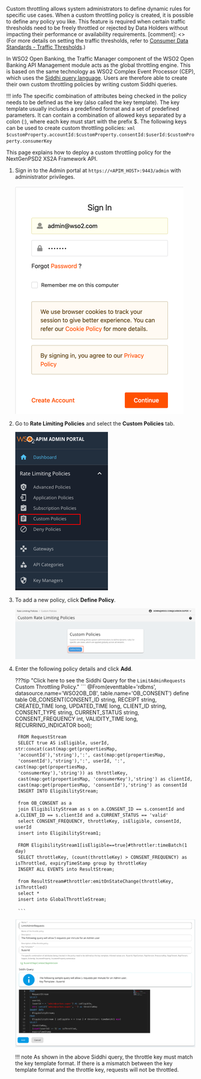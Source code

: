 Custom throttling allows system administrators to define dynamic rules for specific use cases. When a custom throttling
policy is created, it is possible to define any policy you like. This feature is required when certain traffic thresholds
need to be freely throttled or rejected by Data Holders without impacting their performance or availability requirements.
[comment]: <> (For more details on setting the traffic thresholds, refer to [Consumer Data Standards - Traffic Thresholds](https://consumerdatastandardsaustralia.github.io/standards/#traffic-thresholds).)

In WSO2 Open Banking, the Traffic Manager component of the WSO2 Open Banking API Management module acts as the global 
throttling engine. This is based on the same technology as WSO2 Complex Event Processor (CEP), which uses the [Siddhi query 
language](https://docs.wso2.com/display/CEP420/SiddhiQL+Guide+3.1). Users are therefore able to create their own custom 
throttling policies by writing custom Siddhi queries.

!!! info
    The specific combination of attributes being checked in the policy needs to be defined as the key (also called the key 
    template). The key template usually includes a predefined format and a set of predefined parameters. It can contain a 
    combination of allowed keys separated by a colon (:), where each key must start with the prefix $. The following keys 
    can be used to create custom throttling policies:
    ```xml
    $customProperty.accountId:$customProperty.consentId:$userId:$customProperty.consumerKey
    ```

This page explains how to deploy a custom throttling policy for the NextGenPSD2 XS2A Framework API.

1. Sign in to the Admin portal at `https://<APIM_HOST>:9443/admin` with administrator privileges.

     ![sign_into](../assets/img/try-out/custom-throttling-policies/sign-in-to-admin-portal.png)

2. Go to **Rate Limiting Policies** and select the **Custom Policies** tab.

     ![select_custom_policies](../assets/img/try-out/custom-throttling-policies/custom-policies-menu.png)

3. To add a new policy, click **Define Policy**.

     ![define_policy](../assets/img/try-out/custom-throttling-policies/define-policy.png)

4. Enter the following policy details and click **Add**.

    ???tip "Click here to see the Siddhi Query for the `LimitAdminRequests` Custom Throttling Policy."
        ```
        @From(eventtable='rdbms', datasource.name='WSO2OB_DB', table.name='OB_CONSENT')
        define table OB_CONSENT(CONSENT_ID string, RECEIPT string, CREATED_TIME long, UPDATED_TIME long, CLIENT_ID string, CONSENT_TYPE string, CURRENT_STATUS string, CONSENT_FREQUENCY int, VALIDITY_TIME long, RECURRING_INDICATOR bool);

        FROM RequestStream
        SELECT true AS isEligible, userId, str:concat(cast(map:get(propertiesMap,
        'accountId'),'string'),':', cast(map:get(propertiesMap,
        'consentId'),'string'),':', userId, ':', cast(map:get(propertiesMap,
        'consumerKey'),'string')) as throttleKey,
        cast(map:get(propertiesMap, 'consumerKey'),'string') as clientId,
        cast(map:get(propertiesMap, 'consentId'),'string') as consentId
        INSERT INTO EligibilityStream;

        from OB_CONSENT as a
        join EligibilityStream as s on a.CONSENT_ID == s.consentId and a.CLIENT_ID == s.clientId and a.CURRENT_STATUS == 'valid'
        select CONSENT_FREQUENCY, throttleKey, isEligible, consentId, userId
        insert into EligibilityStream1;

        FROM EligibilityStream1[isEligible==true]#throttler:timeBatch(1 day)
        SELECT throttleKey, (count(throttleKey) > CONSENT_FREQUENCY) as isThrottled, expiryTimeStamp group by throttleKey
        INSERT ALL EVENTS into ResultStream;

        from ResultStream#throttler:emitOnStateChange(throttleKey, isThrottled)
        select *
        insert into GlobalThrottleStream;

        ```
     ![select_custom_policies](../assets/img/try-out/custom-throttling-policies/fill-policy-details.png)

    !!! note
        As shown in the above Siddhi query, the throttle key must match the key template format. If there is a mismatch 
        between the key template format and the throttle key, requests will not be throttled.